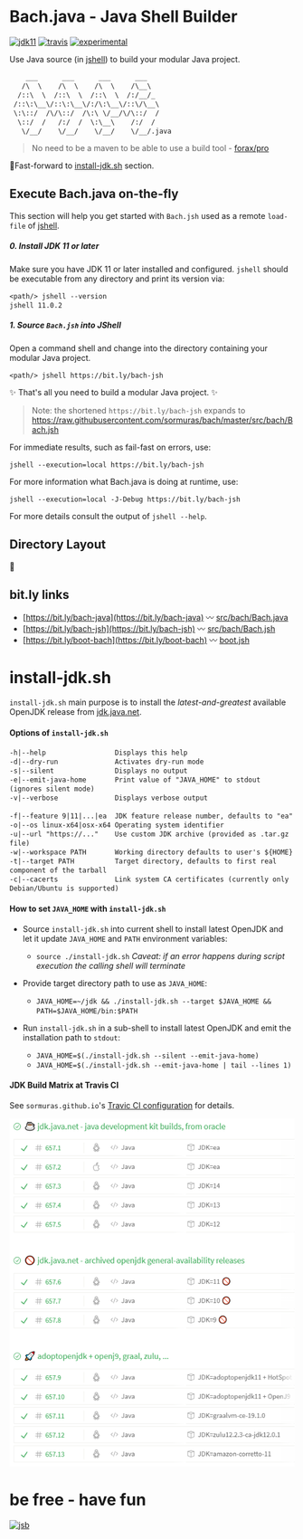 # Bach.java - Java Shell Builder
 
[![jdk11](https://img.shields.io/badge/jdk-11-blue.svg)](http://jdk.java.net/11/)
[![travis](https://travis-ci.org/sormuras/bach.svg?branch=master)](https://travis-ci.org/sormuras/bach)
[![experimental](https://img.shields.io/badge/api-experimental-yellow.svg)](https://jitpack.io/com/github/sormuras/bach/master-SNAPSHOT/javadoc/)

Use Java source (in [jshell]) to build your modular Java project.

```text
    ___      ___      ___      ___
   /\  \    /\  \    /\  \    /\__\
  /::\  \  /::\  \  /::\  \  /:/__/_
 /::\:\__\/::\:\__\/:/\:\__\/::\/\__\
 \:\::/  /\/\::/  /\:\ \/__/\/\::/  /
  \::/  /   /:/  /  \:\__\    /:/  /
   \/__/    \/__/    \/__/    \/__/.java
```

> No need to be a maven to be able to use a build tool - [forax/pro](https://github.com/forax/pro)

:scroll:Fast-forward to [install-jdk.sh](#install-jdksh) section.

## Execute Bach.java on-the-fly

This section will help you get started with `Bach.jsh` used as a remote `load-file` of [jshell].

##### 0. Install JDK 11 or later
Make sure you have JDK 11 or later installed and configured.
`jshell` should be executable from any directory and print its version via: 
```text
<path/> jshell --version
jshell 11.0.2
```

##### 1. Source `Bach.jsh` into JShell

Open a command shell and change into the directory containing your modular Java project. 

```text
<path/> jshell https://bit.ly/bach-jsh
```

:sparkles: That's all you need to build a modular Java project. :sparkles:

> Note: the shortened `https://bit.ly/bach-jsh` expands to https://raw.githubusercontent.com/sormuras/bach/master/src/bach/Bach.jsh

For immediate results, such as fail-fast on errors, use:

```text
jshell --execution=local https://bit.ly/bach-jsh
```

For more information what Bach.java is doing at runtime, use:

```text
jshell --execution=local -J-Debug https://bit.ly/bach-jsh
```

For more details consult the output of `jshell --help`.

## Directory Layout

:construction:

## bit.ly links

- [https://bit.ly/bach-java](https://bit.ly/bach-java) :wavy_dash: [src/bach/Bach.java](src/bach/Bach.java)
- [https://bit.ly/bach-jsh](https://bit.ly/bach-jsh) :wavy_dash: [src/bach/Bach.jsh](src/bach/Bach.jsh)
- [https://bit.ly/boot-bach](https://bit.ly/boot-bach) :wavy_dash: [boot.jsh](boot.jsh)

# install-jdk.sh

`install-jdk.sh` main purpose is to install the _latest-and-greatest_ available OpenJDK release from [jdk.java.net](https://jdk.java.net).

#### Options of `install-jdk.sh`
```
-h|--help                 Displays this help
-d|--dry-run              Activates dry-run mode
-s|--silent               Displays no output
-e|--emit-java-home       Print value of "JAVA_HOME" to stdout (ignores silent mode)
-v|--verbose              Displays verbose output

-f|--feature 9|11|...|ea  JDK feature release number, defaults to "ea"
-o|--os linux-x64|osx-x64 Operating system identifier
-u|--url "https://..."    Use custom JDK archive (provided as .tar.gz file)
-w|--workspace PATH       Working directory defaults to user's ${HOME}
-t|--target PATH          Target directory, defaults to first real component of the tarball
-c|--cacerts              Link system CA certificates (currently only Debian/Ubuntu is supported)
```

#### How to set `JAVA_HOME` with `install-jdk.sh`

- Source `install-jdk.sh` into current shell to install latest OpenJDK and let it update `JAVA_HOME` and `PATH` environment variables:

  - `source ./install-jdk.sh` _Caveat: if an error happens during script execution the calling shell will terminate_
  
- Provide target directory path to use as `JAVA_HOME`:

  - `JAVA_HOME=~/jdk && ./install-jdk.sh --target $JAVA_HOME && PATH=$JAVA_HOME/bin:$PATH`

- Run `install-jdk.sh` in a sub-shell to install latest OpenJDK and emit the installation path to `stdout`:

  - `JAVA_HOME=$(./install-jdk.sh --silent --emit-java-home)`
  - `JAVA_HOME=$(./install-jdk.sh --emit-java-home | tail --lines 1)`

#### JDK Build Matrix at Travis CI

See `sormuras.github.io`'s [Travic CI configuration](https://github.com/sormuras/sormuras.github.io/blob/master/.travis.yml) for details.

[![matrix](https://raw.githubusercontent.com/sormuras/sormuras.github.io/master/blog/2019-07-09-jdk-matrix-screenshot.png)](https://travis-ci.org/sormuras/sormuras.github.io)

# be free - have fun
[![jsb](https://upload.wikimedia.org/wikipedia/commons/thumb/6/65/Bachsiegel.svg/220px-Bachsiegel.svg.png)](https://wikipedia.org/wiki/Johann_Sebastian_Bach)

[jshell]: https://docs.oracle.com/en/java/javase/11/tools/jshell.html
[bach.jsh]: https://github.com/sormuras/bach/blob/master/bach.jsh
[boot.jsh]: https://github.com/sormuras/bach/blob/master/boot.jsh
[Bach.java]: https://github.com/sormuras/bach/blob/master/src/main/Bach.java
[install-jdk.sh]: https://github.com/sormuras/bach/blob/master/install-jdk.sh

